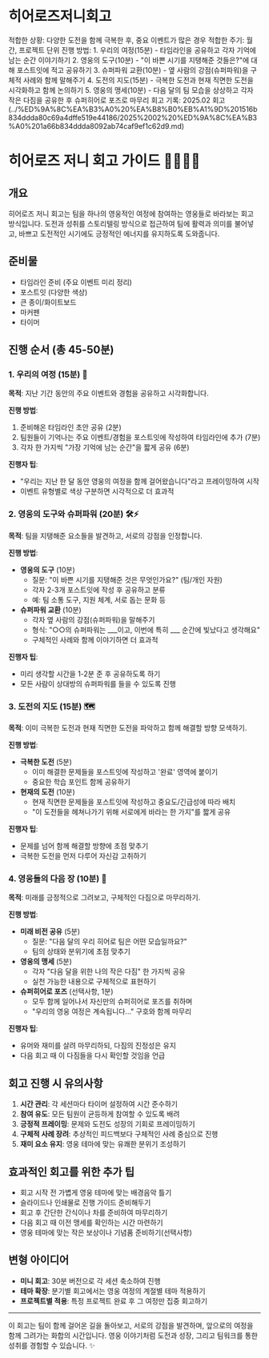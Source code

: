 # 히어로즈저니회고

적합한 상황: 다양한 도전을 함께 극복한 후, 중요 이벤트가 많은 경우
적합한 주기: 월간, 프로젝트 단위
진행 방법: 1. 우리의 여정(15분) - 타임라인을 공유하고 각자 기억에 남는 순간 이야기하기
2. 영웅의 도구(10분) - "이 바쁜 시기를 지탱해준 것들은?"에 대해 포스트잇에 적고 공유하기
3. 슈퍼파워 교환(10분) - 옆 사람의 강점(슈퍼파워)을 구체적 사례와 함께 말해주기
4. 도전의 지도(15분) - 극복한 도전과 현재 직면한 도전을 시각화하고 함께 논의하기
5. 영웅의 맹세(10분) - 다음 달의 팀 모습을 상상하고 각자 작은 다짐을 공유한 후 슈퍼히어로 포즈로 마무리
회고 기록: 2025.02 회고 (../%ED%9A%8C%EA%B3%A0%20%EA%B8%B0%EB%A1%9D%201516b834ddda80c69a4dffe519e44186/2025%2002%20%ED%9A%8C%EA%B3%A0%201a66b834ddda8092ab74caf9ef1c62d9.md)

# 히어로즈 저니 회고 가이드 🦸‍♀️🦸‍♂️

## 개요

히어로즈 저니 회고는 팀을 하나의 영웅적인 여정에 참여하는 영웅들로 바라보는 회고 방식입니다. 도전과 성취를 스토리텔링 방식으로 접근하여 팀에 활력과 의미를 불어넣고, 바쁘고 도전적인 시기에도 긍정적인 에너지를 유지하도록 도와줍니다.

## 준비물

- 타임라인 준비 (주요 이벤트 미리 정리)
- 포스트잇 (다양한 색상)
- 큰 종이/화이트보드
- 마커펜
- 타이머

## 진행 순서 (총 45-50분)

### 1. 우리의 여정 (15분) 📜

**목적**: 지난 기간 동안의 주요 이벤트와 경험을 공유하고 시각화합니다.

**진행 방법**:

1. 준비해온 타임라인 초안 공유 (2분)
2. 팀원들이 기억나는 주요 이벤트/경험을 포스트잇에 작성하여 타임라인에 추가 (7분)
3. 각자 한 가지씩 "가장 기억에 남는 순간"을 짧게 공유 (6분)

**진행자 팁**:

- "우리는 지난 한 달 동안 영웅의 여정을 함께 걸어왔습니다"라고 프레이밍하여 시작
- 이벤트 유형별로 색상 구분하면 시각적으로 더 효과적

### 2. 영웅의 도구와 슈퍼파워 (20분) 🛠️⚡

**목적**: 팀을 지탱해준 요소들을 발견하고, 서로의 강점을 인정합니다.

**진행 방법**:

- **영웅의 도구** (10분)
    - 질문: "이 바쁜 시기를 지탱해준 것은 무엇인가요?" (팀/개인 자원)
    - 각자 2-3개 포스트잇에 작성 후 공유하고 분류
    - 예: 팀 소통 도구, 지원 체계, 서로 돕는 문화 등
- **슈퍼파워 교환** (10분)
    - 각자 옆 사람의 강점(슈퍼파워)을 말해주기
    - 형식: "○○의 슈퍼파워는 ___이고, 이번에 특히 ___ 순간에 빛났다고 생각해요"
    - 구체적인 사례와 함께 이야기하면 더 효과적

**진행자 팁**:

- 미리 생각할 시간을 1-2분 준 후 공유하도록 하기
- 모든 사람이 상대방의 슈퍼파워를 들을 수 있도록 진행

### 3. 도전의 지도 (15분) 🗺️

**목적**: 이미 극복한 도전과 현재 직면한 도전을 파악하고 함께 해결할 방향 모색하기.

**진행 방법**:

- **극복한 도전** (5분)
    - 이미 해결한 문제들을 포스트잇에 작성하고 '완료' 영역에 붙이기
    - 중요한 학습 포인트 함께 공유하기
- **현재의 도전** (10분)
    - 현재 직면한 문제들을 포스트잇에 작성하고 중요도/긴급성에 따라 배치
    - "이 도전들을 헤쳐나가기 위해 서로에게 바라는 한 가지"를 짧게 공유

**진행자 팁**:

- 문제를 넘어 함께 해결할 방향에 초점 맞추기
- 극복한 도전을 먼저 다루어 자신감 고취하기

### 4. 영웅들의 다음 장 (10분) 📖

**목적**: 미래를 긍정적으로 그려보고, 구체적인 다짐으로 마무리하기.

**진행 방법**:

- **미래 비전 공유** (5분)
    - 질문: "다음 달의 우리 히어로 팀은 어떤 모습일까요?"
    - 팀의 상태와 분위기에 초점 맞추기
- **영웅의 맹세** (5분)
    - 각자 "다음 달을 위한 나의 작은 다짐" 한 가지씩 공유
    - 실천 가능한 내용으로 구체적으로 표현하기
- **슈퍼히어로 포즈** (선택사항, 1분)
    - 모두 함께 일어나서 자신만의 슈퍼히어로 포즈를 취하며
    - "우리의 영웅 여정은 계속됩니다..." 구호와 함께 마무리

**진행자 팁**:

- 유머와 재미를 살려 마무리하되, 다짐의 진정성은 유지
- 다음 회고 때 이 다짐들을 다시 확인할 것임을 언급

## 회고 진행 시 유의사항

1. **시간 관리**: 각 세션마다 타이머 설정하여 시간 준수하기
2. **참여 유도**: 모든 팀원이 균등하게 참여할 수 있도록 배려
3. **긍정적 프레이밍**: 문제와 도전도 성장의 기회로 프레이밍하기
4. **구체적 사례 장려**: 추상적인 피드백보다 구체적인 사례 중심으로 진행
5. **재미 요소 유지**: 영웅 테마에 맞는 유쾌한 분위기 조성하기

## 효과적인 회고를 위한 추가 팁

- 회고 시작 전 가볍게 영웅 테마에 맞는 배경음악 틀기
- 슬라이드나 인쇄물로 진행 가이드 준비해두기
- 회고 후 간단한 간식이나 차를 준비하여 마무리하기
- 다음 회고 때 이전 맹세를 확인하는 시간 마련하기
- 영웅 테마에 맞는 작은 보상이나 기념품 준비하기(선택사항)

## 변형 아이디어

- **미니 회고**: 30분 버전으로 각 세션 축소하여 진행
- **테마 확장**: 분기별 회고에서는 영웅 여정의 계절별 테마 적용하기
- **프로젝트별 적용**: 특정 프로젝트 완료 후 그 여정만 집중 회고하기

---

이 회고는 팀이 함께 걸어온 길을 돌아보고, 서로의 강점을 발견하며, 앞으로의 여정을 함께 그려가는 화합의 시간입니다. 영웅 이야기처럼 도전과 성장, 그리고 팀워크를 통한 성취를 경험할 수 있습니다. ✨